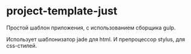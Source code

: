 # project-template-just
Простой шаблон приложения, с использованием сборщика gulp. 

Использует шаблонизатор jade для html.
И препроцессор stylus, для css-стилей.
